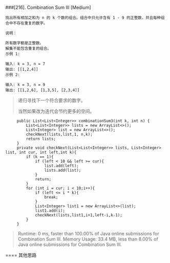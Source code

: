 ###[216]. Combination Sum III 
[Medium]
```
找出所有相加之和为 n 的 k 个数的组合。组合中只允许含有 1 - 9 的正整数，并且每种组合中不存在重复的数字。

说明：

所有数字都是正整数。
解集不能包含重复的组合。 
示例 1:

输入: k = 3, n = 7
输出: [[1,2,4]]
示例 2:

输入: k = 3, n = 9
输出: [[1,2,6], [1,3,5], [2,3,4]]

```
> 递归寻找下一个符合要求的数字。
>
>当然如果改为迭代会节约更多的空间。
>
>
>
```
     public List<List<Integer>> combinationSum3(int k, int n) {
         List<List<Integer>> lists = new ArrayList<>();
         List<Integer> list = new ArrayList<>();
         checkNext(lists,list,1, n,k);
         return lists;
     }
     private void checkNext(List<List<Integer>> lists, List<Integer> list, int cur, int left,int k){
         if (k == 1){
             if (left < 10 && left >= cur){
                 list.add(left);
                 lists.add(list);
             }
             return;
         }
         for (int i = cur; i < 10;i++){
             if (left <= i * k){
                 break;
             }
             List<Integer> list1 = new ArrayList<>(list);
             list1.add(i);
             checkNext(lists,list1,i+1,left-i,k-1);
         }
     }
```

>Runtime: 0 ms, faster than 100.00% of Java online submissions for Combination Sum III.
 Memory Usage: 33.4 MB, less than 8.00% of Java online submissions for Combination Sum III.
>
====
其他思路
```aidl
 

``` 